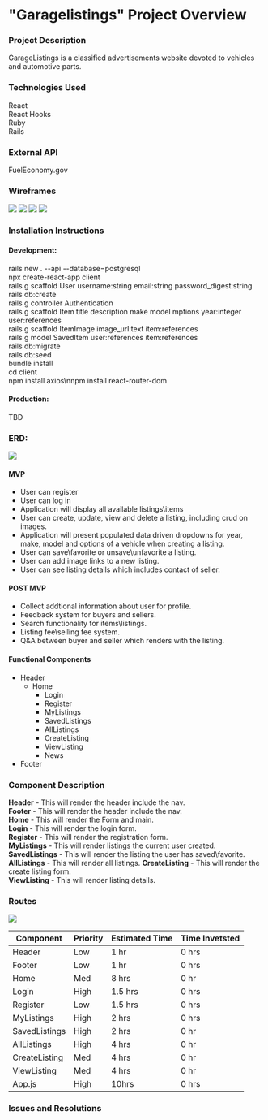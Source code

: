 # "Garagelistings" Project Overview

### Project Description
GarageListings is a classified advertisements website devoted to vehicles and automotive parts.

### Technologies Used
React  
React Hooks  
Ruby  
Rails  

### External API
FuelEconomy.gov

### Wireframes
![](Main.png)
![](ViewListing.png)
![](Login.png)
![](Register.png)

### Installation Instructions
#### Development:  
rails new . --api --database=postgresql  
npx create-react-app client  
rails g scaffold User username:string email:string password_digest:string  
rails db:create  
rails g controller Authentication  
rails g scaffold Item title description make model mptions year:integer user:references  
rails g scaffold ItemImage image_url:text item:references   
rails g model SavedItem user:references item:references  
rails db:migrate  
rails db:seed  
bundle install  
cd client  
npm install axios\nnpm install react-router-dom 
#### Production:   
TBD

### ERD:
![](erd.png)

#### MVP
* User can register
* User can log in
* Application will display all available listings\items
* User can create, update, view and delete a listing, including crud on images.
* Application will present populated data driven dropdowns for year, make, model and options of a vehicle when creating a listing.
* User can save\favorite or unsave\unfavorite a listing.
* User can add image links to a new listing.
* User can see listing details which includes contact of seller.   

#### POST MVP
* Collect addtional information about user for profile.
* Feedback system for buyers and sellers.
* Search functionality for items\listings.
* Listing fee\selling fee system.
* Q&A between buyer and seller which renders with the listing.


#### Functional Components
* Header
	* Home
		* Login
		* Register
		* MyListings
		* SavedListings
		* AllListings
		* CreateListing
		* ViewListing 
		* News  
* Footer

### Component	Description
**Header** - This will render the header include the nav.  
**Footer** -	This will render the header include the nav.  
**Home** - This will render the Form and main.   
**Login** - This will render the login form.  
**Register** - This will render the registration form.   
**MyListings** - This will render listings the current user created.   
**SavedListings** - This will render the listing the user has saved\favorite.   
**AllListings** - This will render all listings.
**CreateListing** - This will render the create listing form.   
**ViewListing** - This will render listing details.

### Routes
![](routes.png)

Component  | Priority | Estimated Time | Time Invetsted
---------- | -------- | -------------- | --------------
Header  | Low | 1 hr  | 0 hrs
Footer | Low | 1 hr |  0 hrs
Home | Med | 8 hrs | 0 hr
Login | High | 1.5 hrs | 0 hrs
Register | Low | 1.5 hrs | 0 hrs
MyListings | High | 2 hrs | 0 hrs
SavedListings | High | 2 hrs | 0 hr
AllListings | High | 4 hrs | 0 hr
CreateListing | Med | 4 hrs | 0 hr
ViewListing | Med | 4 hrs | 0 hr
App.js | High | 10hrs | 0 hrs

### Issues and Resolutions   